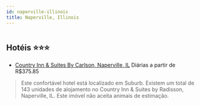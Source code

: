 ```yaml
---
id: naperville-illinois
title: Naperville, Illinois
---
```


<center><img src="http://tourico.leonardocontentcloud.com/imageRepo/1/0/29/343/819/Photo_Shoot_3-4-09_044_S.jpg" alt="" /></center>


## Hotéis ⭐️⭐️⭐️

-    [Country Inn & Suites By Carlson, Naperville, IL](https://www.hurb.com/aud/https://www.hurb.com/hoteis/naperville/country-inn-suites-by-carlson-naperville-il-JNP-JP352531?cmp=18055) Diárias a partir de R$375.85
   > Este confortável hotel está localizado em Suburb. Existem um total de 143 unidades de alojamento no Country Inn &amp; Suites by Radisson, Naperville, IL. Este imóvel não aceita animais de estimação. 
